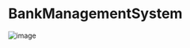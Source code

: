 # BankManagementSystem
![image](https://github.com/karthik8611/BankManagementSystem/assets/109943457/8a90d517-88b2-4d6c-8346-a61ab53f38b7)
